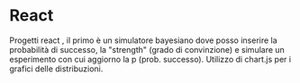 # React
Progetti react , il primo è un simulatore bayesiano dove posso inserire la probabilità di successo, la "strength" (grado di convinzione) e simulare un esperimento con cui aggiorno la p (prob. successo).
Utilizzo di chart.js per i grafici delle distribuzioni.
